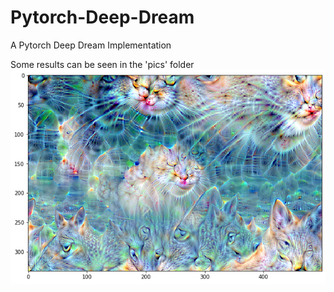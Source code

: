 # Pytorch-Deep-Dream
A Pytorch Deep Dream Implementation

Some results can be seen in the 'pics' folder
![](https://raw.githubusercontent.com/juanigp/Pytorch-Deep-Dream/master/pics/catrip.png)

